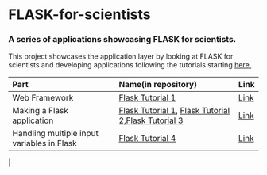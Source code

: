 # FLASK-for-scientists
### A series of applications showcasing FLASK for scientists.
This project  showcases the application layer by looking at FLASK for scientists and developing applications following the tutorials starting [here.](http://hplgit.github.io/web4sciapps/doc/pub/._web4sa_flask000.html#___sec0)

|**Part**|**Name(in repository)**|**Link**|
|:---|:----|:---|
|Web Framework|[Flask Tutorial 1](FlaskTutorial1)|[Link](http://hplgit.github.io/web4sciapps/doc/pub/._web4sa_flask000.html#___sec0)|
|Making a Flask application|[Flask Tutorial 1](FlaskTutorial1), [Flask Tutorial 2](FlaskTutorial2),[Flask Tutorial 3](FlaskTutorial3)|[Link](http://hplgit.github.io/web4sciapps/doc/pub/._web4sa_flask004.html#___sec5)|
|Handling multiple input variables in Flask| [Flask Tutorial 4](FlaskTutorial4)|[Link](http://hplgit.github.io/web4sciapps/doc/pub/._web4sa_flask006.html#wf:vib:flask)|
|